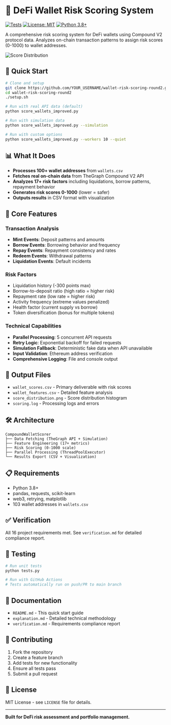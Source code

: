 # 🏦 DeFi Wallet Risk Scoring System

[![Tests](https://github.com/YOUR_USERNAME/wallet-risk-scoring-round2/workflows/DeFi%20Wallet%20Risk%20Scorer%20Tests/badge.svg)](https://github.com/YOUR_USERNAME/wallet-risk-scoring-round2/actions)
[![License: MIT](https://img.shields.io/badge/License-MIT-yellow.svg)](https://opensource.org/licenses/MIT)
[![Python 3.8+](https://img.shields.io/badge/python-3.8+-blue.svg)](https://www.python.org/downloads/)

A comprehensive risk scoring system for DeFi wallets using Compound V2 protocol data. Analyzes on-chain transaction patterns to assign risk scores (0-1000) to wallet addresses.

![Score Distribution](score_distribution.png)

## 🚀 Quick Start

```bash
# Clone and setup
git clone https://github.com/YOUR_USERNAME/wallet-risk-scoring-round2.git
cd wallet-risk-scoring-round2
./setup.sh

# Run with real API data (default)
python score_wallets_improved.py

# Run with simulation data
python score_wallets_improved.py --simulation

# Run with custom options
python score_wallets_improved.py --workers 10 --quiet
```

## 📊 What It Does

- **Processes 100+ wallet addresses** from `wallets.csv`
- **Fetches real on-chain data** from TheGraph Compound V2 API
- **Analyzes 17+ risk factors** including liquidations, borrow patterns, repayment behavior
- **Generates risk scores 0-1000** (lower = safer)
- **Outputs results** in CSV format with visualization

## 🔧 Core Features

### Transaction Analysis
- **Mint Events**: Deposit patterns and amounts
- **Borrow Events**: Borrowing behavior and frequency  
- **Repay Events**: Repayment consistency and rates
- **Redeem Events**: Withdrawal patterns
- **Liquidation Events**: Default incidents

### Risk Factors
- Liquidation history (-300 points max)
- Borrow-to-deposit ratio (high ratio = higher risk)
- Repayment rate (low rate = higher risk)
- Activity frequency (extreme values penalized)
- Health factor (current supply vs borrow)
- Token diversification (bonus for multiple tokens)

### Technical Capabilities
- **Parallel Processing**: 5 concurrent API requests
- **Retry Logic**: Exponential backoff for failed requests
- **Simulation Fallback**: Deterministic fake data when API unavailable
- **Input Validation**: Ethereum address verification
- **Comprehensive Logging**: File and console output

## 📁 Output Files

- `wallet_scores.csv` - Primary deliverable with risk scores
- `wallet_features.csv` - Detailed feature analysis
- `score_distribution.png` - Score distribution histogram
- `scoring.log` - Processing logs and errors

## 🛠️ Architecture

```
CompoundWalletScorer
├── Data Fetching (TheGraph API + Simulation)
├── Feature Engineering (17+ metrics)
├── Risk Scoring (0-1000 scale)
├── Parallel Processing (ThreadPoolExecutor)
└── Results Export (CSV + Visualization)
```

## 📋 Requirements

- Python 3.8+
- pandas, requests, scikit-learn
- web3, retrying, matplotlib
- 103 wallet addresses in `wallets.csv`

## ✅ Verification

All 16 project requirements met. See `verification.md` for detailed compliance report.

## 🧪 Testing

```bash
# Run unit tests
python tests.py

# Run with GitHub Actions
# Tests automatically run on push/PR to main branch
```

## 📖 Documentation

- `README.md` - This quick start guide
- `explanation.md` - Detailed technical methodology
- `verification.md` - Requirements compliance report

## 🤝 Contributing

1. Fork the repository
2. Create a feature branch
3. Add tests for new functionality
4. Ensure all tests pass
5. Submit a pull request

## 📄 License

MIT License - see `LICENSE` file for details.

---

**Built for DeFi risk assessment and portfolio management.**
